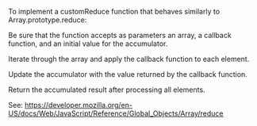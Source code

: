 To implement a customReduce function that behaves similarly to Array.prototype.reduce:

Be sure that the function accepts as parameters an array, a callback function, and an initial value for the accumulator.

Iterate through the array and apply the callback function to each element.

Update the accumulator with the value returned by the callback function.

Return the accumulated result after processing all elements.

See:
https://developer.mozilla.org/en-US/docs/Web/JavaScript/Reference/Global_Objects/Array/reduce
